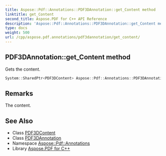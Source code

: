 ```yaml
---
title: Aspose::Pdf::Annotations::PDF3DAnnotation::get_Content method
linktitle: get_Content
second_title: Aspose.PDF for C++ API Reference
description: 'Aspose::Pdf::Annotations::PDF3DAnnotation::get_Content method. Gets the content in C++.'
type: docs
weight: 500
url: /cpp/aspose.pdf.annotations/pdf3dannotation/get_content/
---
```

## PDF3DAnnotation::get_Content method


Gets the content.

```cpp
System::SharedPtr<PDF3DContent> Aspose::Pdf::Annotations::PDF3DAnnotation::get_Content()
```

## Remarks


The content.
## See Also

* Class [PDF3DContent](../../pdf3dcontent/)
* Class [PDF3DAnnotation](../)
* Namespace [Aspose::Pdf::Annotations](../../)
* Library [Aspose.PDF for C++](../../../)
